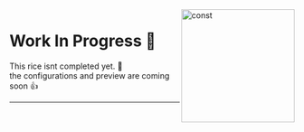 <img align="right" src="https://user-images.githubusercontent.com/72156551/155022470-9596f7af-b49f-47da-8c19-b01dc67820bc.png" alt="const" width="200">

<h1 > Work In Progress 🧊</h2>
<p>
  This rice isnt completed yet. 🍚
  <br>
  the configurations and preview are coming soon 👍
</p>

___
